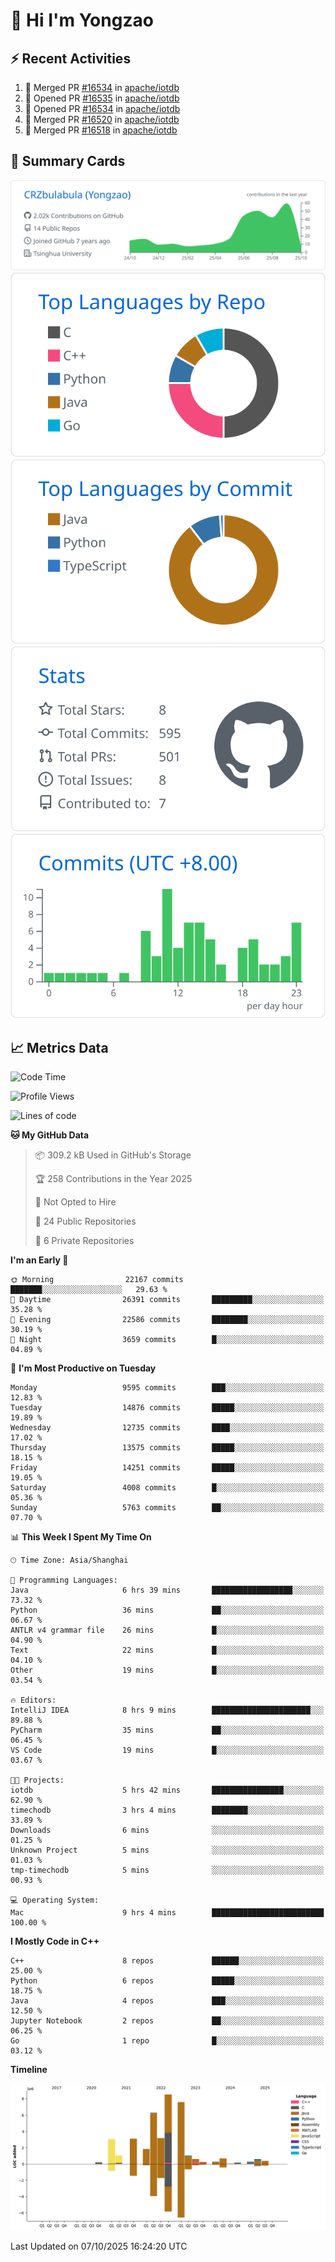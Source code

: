 # 👋 Hi I'm Yongzao

## ⚡ Recent Activities
<!--START_SECTION:activity-->
1. 🎉 Merged PR [#16534](https://github.com/apache/iotdb/pull/16534) in [apache/iotdb](https://github.com/apache/iotdb)
2. 💪 Opened PR [#16535](https://github.com/apache/iotdb/pull/16535) in [apache/iotdb](https://github.com/apache/iotdb)
3. 💪 Opened PR [#16534](https://github.com/apache/iotdb/pull/16534) in [apache/iotdb](https://github.com/apache/iotdb)
4. 🎉 Merged PR [#16520](https://github.com/apache/iotdb/pull/16520) in [apache/iotdb](https://github.com/apache/iotdb)
5. 🎉 Merged PR [#16518](https://github.com/apache/iotdb/pull/16518) in [apache/iotdb](https://github.com/apache/iotdb)
<!--END_SECTION:activity-->

## 🎑 Summary Cards

[![](https://raw.githubusercontent.com/CRZbulabula/CRZbulabula/main/profile-summary-card-output/github/0-profile-details.svg)](https://github.com/vn7n24fzkq/github-profile-summary-cards)
[![](https://raw.githubusercontent.com/CRZbulabula/CRZbulabula/main/profile-summary-card-output/github/1-repos-per-language.svg)](https://github.com/vn7n24fzkq/github-profile-summary-cards) [![](https://raw.githubusercontent.com/CRZbulabula/CRZbulabula/main/profile-summary-card-output/github/2-most-commit-language.svg)](https://github.com/vn7n24fzkq/github-profile-summary-cards)
[![](https://raw.githubusercontent.com/CRZbulabula/CRZbulabula/main/profile-summary-card-output/github/3-stats.svg)](https://github.com/vn7n24fzkq/github-profile-summary-cards) [![](https://raw.githubusercontent.com/CRZbulabula/CRZbulabula/main/profile-summary-card-output/github/4-productive-time.svg)](https://github.com/vn7n24fzkq/github-profile-summary-cards)

## 📈 Metrics Data

<!--START_SECTION:waka-->
![Code Time](http://img.shields.io/badge/Code%20Time-1%2C300%20hrs%2021%20mins-blue)

![Profile Views](http://img.shields.io/badge/Profile%20Views-15-blue)

![Lines of code](https://img.shields.io/badge/From%20Hello%20World%20I%27ve%20Written-39.0%20million%20lines%20of%20code-blue)

**🐱 My GitHub Data** 

> 📦 309.2 kB Used in GitHub's Storage 
 > 
> 🏆 258 Contributions in the Year 2025
 > 
> 🚫 Not Opted to Hire
 > 
> 📜 24 Public Repositories 
 > 
> 🔑 6 Private Repositories 
 > 
**I'm an Early 🐤** 

```text
🌞 Morning                22167 commits       ███████░░░░░░░░░░░░░░░░░░   29.63 % 
🌆 Daytime                26391 commits       █████████░░░░░░░░░░░░░░░░   35.28 % 
🌃 Evening                22586 commits       ████████░░░░░░░░░░░░░░░░░   30.19 % 
🌙 Night                  3659 commits        █░░░░░░░░░░░░░░░░░░░░░░░░   04.89 % 
```
📅 **I'm Most Productive on Tuesday** 

```text
Monday                   9595 commits        ███░░░░░░░░░░░░░░░░░░░░░░   12.83 % 
Tuesday                  14876 commits       █████░░░░░░░░░░░░░░░░░░░░   19.89 % 
Wednesday                12735 commits       ████░░░░░░░░░░░░░░░░░░░░░   17.02 % 
Thursday                 13575 commits       █████░░░░░░░░░░░░░░░░░░░░   18.15 % 
Friday                   14251 commits       █████░░░░░░░░░░░░░░░░░░░░   19.05 % 
Saturday                 4008 commits        █░░░░░░░░░░░░░░░░░░░░░░░░   05.36 % 
Sunday                   5763 commits        ██░░░░░░░░░░░░░░░░░░░░░░░   07.70 % 
```


📊 **This Week I Spent My Time On** 

```text
🕑︎ Time Zone: Asia/Shanghai

💬 Programming Languages: 
Java                     6 hrs 39 mins       ██████████████████░░░░░░░   73.32 % 
Python                   36 mins             ██░░░░░░░░░░░░░░░░░░░░░░░   06.67 % 
ANTLR v4 grammar file    26 mins             █░░░░░░░░░░░░░░░░░░░░░░░░   04.90 % 
Text                     22 mins             █░░░░░░░░░░░░░░░░░░░░░░░░   04.10 % 
Other                    19 mins             █░░░░░░░░░░░░░░░░░░░░░░░░   03.54 % 

🔥 Editors: 
IntelliJ IDEA            8 hrs 9 mins        ██████████████████████░░░   89.88 % 
PyCharm                  35 mins             ██░░░░░░░░░░░░░░░░░░░░░░░   06.45 % 
VS Code                  19 mins             █░░░░░░░░░░░░░░░░░░░░░░░░   03.67 % 

🐱‍💻 Projects: 
iotdb                    5 hrs 42 mins       ████████████████░░░░░░░░░   62.90 % 
timechodb                3 hrs 4 mins        ████████░░░░░░░░░░░░░░░░░   33.89 % 
Downloads                6 mins              ░░░░░░░░░░░░░░░░░░░░░░░░░   01.25 % 
Unknown Project          5 mins              ░░░░░░░░░░░░░░░░░░░░░░░░░   01.03 % 
tmp-timechodb            5 mins              ░░░░░░░░░░░░░░░░░░░░░░░░░   00.93 % 

💻 Operating System: 
Mac                      9 hrs 4 mins        █████████████████████████   100.00 % 
```

**I Mostly Code in C++** 

```text
C++                      8 repos             ██████░░░░░░░░░░░░░░░░░░░   25.00 % 
Python                   6 repos             █████░░░░░░░░░░░░░░░░░░░░   18.75 % 
Java                     4 repos             ███░░░░░░░░░░░░░░░░░░░░░░   12.50 % 
Jupyter Notebook         2 repos             ██░░░░░░░░░░░░░░░░░░░░░░░   06.25 % 
Go                       1 repo              █░░░░░░░░░░░░░░░░░░░░░░░░   03.12 % 
```



**Timeline**

![Lines of Code chart](https://raw.githubusercontent.com/CRZbulabula/CRZbulabula/main/assets/bar_graph.png)


 Last Updated on 07/10/2025 16:24:20 UTC
<!--END_SECTION:waka-->

